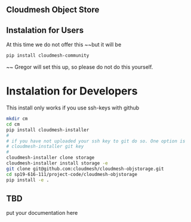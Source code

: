 ## Cloudmesh Object Store


## Instalation for Users

At this time we do not offer this ~~but it will be

```bash
pip install cloudmesh-community
```
~~
Gregor will set this up, so please do not do this yourself. 

# Instalation for Developers

This install only works if you use ssh-keys with github

```bash
mkdir cm
cd cm
pip install cloudmesh-installer
#
# if you have not uploaded your ssh key to git do so. One option is
# cloudmesh-installer git key
#
cloudmesh-installer clone storage
cloudmesh-installer install storage -e
git clone git@github.com:cloudmesh/cloudmesh-objstorage.git
cd sp19-616-111/project-code/cloudmesh-objstorage
pip install -e .
```

## TBD

put your documentation here
